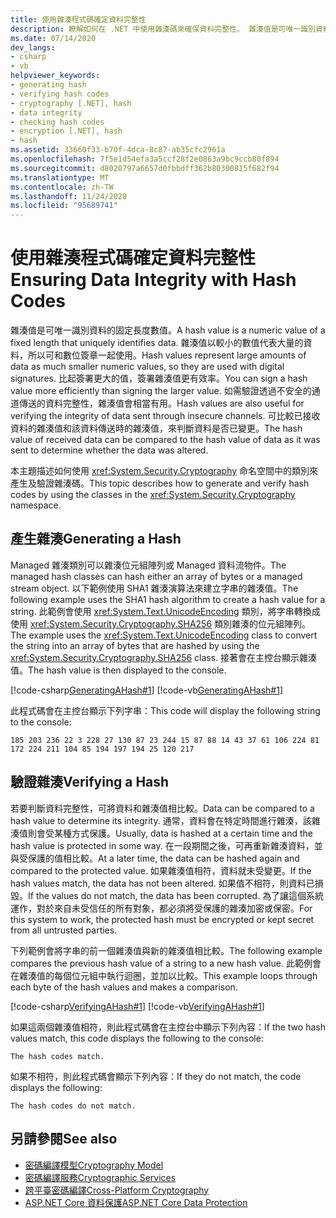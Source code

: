 ```yaml
---
title: 使用雜湊程式碼確定資料完整性
description: 瞭解如何在 .NET 中使用雜湊碼來確保資料完整性。 雜湊值是可唯一識別資料的固定長度數值。
ms.date: 07/14/2020
dev_langs:
- csharp
- vb
helpviewer_keywords:
- generating hash
- verifying hash codes
- cryptography [.NET], hash
- data integrity
- checking hash codes
- encryption [.NET], hash
- hash
ms.assetid: 33660f33-b70f-4dca-8c87-ab35cfc2961a
ms.openlocfilehash: 7f5e1d54efa3a5ccf28f2e0863a9bc9ccb80f894
ms.sourcegitcommit: d8020797a6657d0fbbdff362b80300815f682f94
ms.translationtype: MT
ms.contentlocale: zh-TW
ms.lasthandoff: 11/24/2020
ms.locfileid: "95689741"
---
```

# <a name="ensuring-data-integrity-with-hash-codes"></a><span data-ttu-id="e21ca-104">使用雜湊程式碼確定資料完整性</span><span class="sxs-lookup"><span data-stu-id="e21ca-104">Ensuring Data Integrity with Hash Codes</span></span>

<span data-ttu-id="e21ca-105">雜湊值是可唯一識別資料的固定長度數值。</span><span class="sxs-lookup"><span data-stu-id="e21ca-105">A hash value is a numeric value of a fixed length that uniquely identifies data.</span></span> <span data-ttu-id="e21ca-106">雜湊值以較小的數值代表大量的資料，所以可和數位簽章一起使用。</span><span class="sxs-lookup"><span data-stu-id="e21ca-106">Hash values represent large amounts of data as much smaller numeric values, so they are used with digital signatures.</span></span> <span data-ttu-id="e21ca-107">比起簽署更大的值，簽署雜湊值更有效率。</span><span class="sxs-lookup"><span data-stu-id="e21ca-107">You can sign a hash value more efficiently than signing the larger value.</span></span> <span data-ttu-id="e21ca-108">如需驗證透過不安全的通道傳送的資料完整性，雜湊值會相當有用。</span><span class="sxs-lookup"><span data-stu-id="e21ca-108">Hash values are also useful for verifying the integrity of data sent through insecure channels.</span></span> <span data-ttu-id="e21ca-109">可比較已接收資料的雜湊值和該資料傳送時的雜湊值，來判斷資料是否已變更。</span><span class="sxs-lookup"><span data-stu-id="e21ca-109">The hash value of received data can be compared to the hash value of data as it was sent to determine whether the data was altered.</span></span>  
  
<span data-ttu-id="e21ca-110">本主題描述如何使用 <xref:System.Security.Cryptography> 命名空間中的類別來產生及驗證雜湊碼。</span><span class="sxs-lookup"><span data-stu-id="e21ca-110">This topic describes how to generate and verify hash codes by using the classes in the <xref:System.Security.Cryptography> namespace.</span></span>  
  
## <a name="generating-a-hash"></a><span data-ttu-id="e21ca-111">產生雜湊</span><span class="sxs-lookup"><span data-stu-id="e21ca-111">Generating a Hash</span></span>

 <span data-ttu-id="e21ca-112">Managed 雜湊類別可以雜湊位元組陣列或 Managed 資料流物件。</span><span class="sxs-lookup"><span data-stu-id="e21ca-112">The managed hash classes can hash either an array of bytes or a managed stream object.</span></span> <span data-ttu-id="e21ca-113">以下範例使用 SHA1 雜湊演算法來建立字串的雜湊值。</span><span class="sxs-lookup"><span data-stu-id="e21ca-113">The following example uses the SHA1 hash algorithm to create a hash value for a string.</span></span> <span data-ttu-id="e21ca-114">此範例會使用 <xref:System.Text.UnicodeEncoding> 類別，將字串轉換成使用 <xref:System.Security.Cryptography.SHA256> 類別雜湊的位元組陣列。</span><span class="sxs-lookup"><span data-stu-id="e21ca-114">The example uses the <xref:System.Text.UnicodeEncoding> class to convert the string into an array of bytes that are hashed by using the <xref:System.Security.Cryptography.SHA256> class.</span></span> <span data-ttu-id="e21ca-115">接著會在主控台顯示雜湊值。</span><span class="sxs-lookup"><span data-stu-id="e21ca-115">The hash value is then displayed to the console.</span></span>  

 [!code-csharp[GeneratingAHash#1](../../../samples/snippets/csharp/VS_Snippets_CLR/generatingahash/cs/program.cs#1)]
 [!code-vb[GeneratingAHash#1](../../../samples/snippets/visualbasic/VS_Snippets_CLR/generatingahash/vb/program.vb#1)]  
  
 <span data-ttu-id="e21ca-116">此程式碼會在主控台顯示下列字串：</span><span class="sxs-lookup"><span data-stu-id="e21ca-116">This code will display the following string to the console:</span></span>  
  
 `185 203 236 22 3 228 27 130 87 23 244 15 87 88 14 43 37 61 106 224 81 172 224 211 104 85 194 197 194 25 120 217`  
  
## <a name="verifying-a-hash"></a><span data-ttu-id="e21ca-117">驗證雜湊</span><span class="sxs-lookup"><span data-stu-id="e21ca-117">Verifying a Hash</span></span>

 <span data-ttu-id="e21ca-118">若要判斷資料完整性，可將資料和雜湊值相比較。</span><span class="sxs-lookup"><span data-stu-id="e21ca-118">Data can be compared to a hash value to determine its integrity.</span></span> <span data-ttu-id="e21ca-119">通常，資料會在特定時間進行雜湊，該雜湊值則會受某種方式保護。</span><span class="sxs-lookup"><span data-stu-id="e21ca-119">Usually, data is hashed at a certain time and the hash value is protected in some way.</span></span> <span data-ttu-id="e21ca-120">在一段期間之後，可再重新雜湊資料，並與受保護的值相比較。</span><span class="sxs-lookup"><span data-stu-id="e21ca-120">At a later time, the data can be hashed again and compared to the protected value.</span></span> <span data-ttu-id="e21ca-121">如果雜湊值相符，資料就未受變更。</span><span class="sxs-lookup"><span data-stu-id="e21ca-121">If the hash values match, the data has not been altered.</span></span> <span data-ttu-id="e21ca-122">如果值不相符，則資料已損毀。</span><span class="sxs-lookup"><span data-stu-id="e21ca-122">If the values do not match, the data has been corrupted.</span></span> <span data-ttu-id="e21ca-123">為了讓這個系統運作，對於來自未受信任的所有對象，都必須將受保護的雜湊加密或保密。</span><span class="sxs-lookup"><span data-stu-id="e21ca-123">For this system to work, the protected hash must be encrypted or kept secret from all untrusted parties.</span></span>  
  
 <span data-ttu-id="e21ca-124">下列範例會將字串的前一個雜湊值與新的雜湊值相比較。</span><span class="sxs-lookup"><span data-stu-id="e21ca-124">The following example compares the previous hash value of a string to a new hash value.</span></span> <span data-ttu-id="e21ca-125">此範例會在雜湊值的每個位元組中執行迴圈，並加以比較。</span><span class="sxs-lookup"><span data-stu-id="e21ca-125">This example loops through each byte of the hash values and makes a comparison.</span></span>  
  
 [!code-csharp[VerifyingAHash#1](../../../samples/snippets/csharp/VS_Snippets_CLR/verifyingahash/cs/program.cs#1)]
 [!code-vb[VerifyingAHash#1](../../../samples/snippets/visualbasic/VS_Snippets_CLR/verifyingahash/vb/program.vb#1)]  
  
 <span data-ttu-id="e21ca-126">如果這兩個雜湊值相符，則此程式碼會在主控台中顯示下列內容：</span><span class="sxs-lookup"><span data-stu-id="e21ca-126">If the two hash values match, this code displays the following to the console:</span></span>  
  
```console  
The hash codes match.  
```  
  
 <span data-ttu-id="e21ca-127">如果不相符，則此程式碼會顯示下列內容：</span><span class="sxs-lookup"><span data-stu-id="e21ca-127">If they do not match, the code displays the following:</span></span>  
  
```console  
The hash codes do not match.  
```  
  
## <a name="see-also"></a><span data-ttu-id="e21ca-128">另請參閱</span><span class="sxs-lookup"><span data-stu-id="e21ca-128">See also</span></span>

- [<span data-ttu-id="e21ca-129">密碼編譯模型</span><span class="sxs-lookup"><span data-stu-id="e21ca-129">Cryptography Model</span></span>](cryptography-model.md)
- [<span data-ttu-id="e21ca-130">密碼編譯服務</span><span class="sxs-lookup"><span data-stu-id="e21ca-130">Cryptographic Services</span></span>](cryptographic-services.md)
- [<span data-ttu-id="e21ca-131">跨平臺密碼編譯</span><span class="sxs-lookup"><span data-stu-id="e21ca-131">Cross-Platform Cryptography</span></span>](cross-platform-cryptography.md)
- [<span data-ttu-id="e21ca-132">ASP.NET Core 資料保護</span><span class="sxs-lookup"><span data-stu-id="e21ca-132">ASP.NET Core Data Protection</span></span>](/aspnet/core/security/data-protection/introduction)
